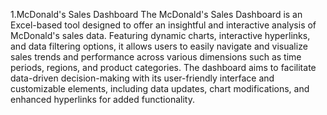 1.McDonald's Sales Dashboard
    The McDonald's Sales Dashboard is an Excel-based tool designed to offer an insightful and interactive analysis of McDonald's sales data. Featuring dynamic charts, interactive hyperlinks, and data filtering options, it allows users to easily navigate and visualize sales trends and performance across various dimensions such as time periods, regions, and product categories. The dashboard aims to facilitate data-driven decision-making with its user-friendly interface and customizable elements, including data updates, chart modifications, and enhanced hyperlinks for added functionality.

